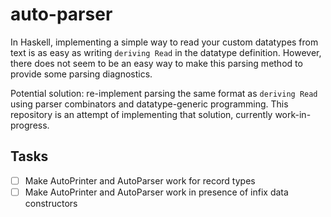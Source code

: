 # auto-parser

In Haskell, implementing a simple way to read your custom datatypes from text is as easy as writing `deriving Read` in the datatype definition. However, there does not seem to be an easy way to make this parsing method to provide some parsing diagnostics.

Potential solution: re-implement parsing the same format as `deriving Read` using parser combinators and datatype-generic programming. This repository is an attempt of implementing that solution, currently work-in-progress.

## Tasks

* [ ] Make AutoPrinter and AutoParser work for record types
* [ ] Make AutoPrinter and AutoParser work in presence of infix data constructors
